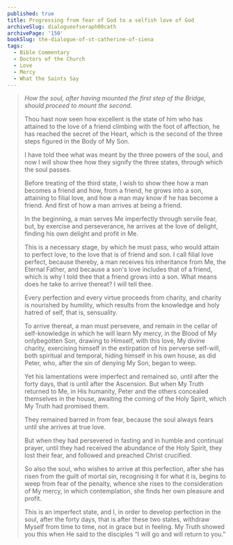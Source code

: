 ```yaml
---
published: true
title: Progressing from fear of God to a selfish love of God
archiveSlug: dialogueofseraph00cath
archivePage: '150'
bookSlug: the-dialogue-of-st-catherine-of-siena
tags:
  - Bible Commentary
  - Doctors of the Church
  - Love
  - Mercy
  - What the Saints Say
---
```


> *How the soul, after having mounted the first step of the Bridge, should proceed to mount the second.*
> 
> Thou hast now seen how excellent is the state of him who has attained to the love of a friend climbing with the foot of affection, he has reached the secret of the Heart, which is the second of the three steps figured in the Body of My Son.
> 
> I have told thee what was meant by the three powers of the soul, and now I will show thee how they signify the three states, through which the soul passes.
> 
> Before treating of the third state, I wish to show thee how a man becomes a friend and how, from a friend, he grows into a son, attaining to filial love, and how a man may know if he has become a friend. And first of how a man arrives at being a friend.
> 
> In the beginning, a man serves Me imperfectly through servile fear, but, by exercise and perseverance, he arrives at the love of delight, finding his own delight and profit in Me.
> 
> This is a necessary stage, by which he must pass, who would attain to perfect love, to the love that is of friend and son. I call filial love perfect, because thereby, a man receives his inheritance from Me, the Eternal Father, and because a son's love includes that of a friend, which is why I told thee that a friend grows into a son. What means does he take to arrive thereat? I will tell thee.
> 
> Every perfection and every virtue proceeds from charity, and charity is nourished by humility, which results from the knowledge and holy hatred of self, that is, sensuality.
> 
> To arrive thereat, a man must persevere, and remain in the cellar of self-knowledge in which he will learn My mercy, in the Blood of My onlybegotten Son, drawing to Himself, with this love, My divine charity, exercising himself in the extirpation of his perverse self-will, both spiritual and temporal, hiding himself in his own house, as did Peter, who, after the sin of denying My Son, began to weep.
> 
> Yet his lamentations were imperfect and remained so, until after the forty days, that is until after the Ascension. But when My Truth returned to Me, in His humanity, Peter and the others concealed themselves in the house, awaiting the coming of the Holy Spirit, which My Truth had promised them.
> 
> They remained barred in from fear, because the soul always fears until she arrives at true love.
> 
> But when they had persevered in fasting and in humble and continual prayer, until they had received the abundance of the Holy Spirit, they lost their fear, and followed and preached Christ crucified.
> 
> So also the soul, who wishes to arrive at this perfection, after she has risen from the guilt of mortal sin, recognising it for what it is, begins to weep from fear of the penalty, whence she rises to the consideration of My mercy, in which contemplation, she finds her own pleasure and profit.
> 
> This is an imperfect state, and I, in order to develop perfection in the soul, after the forty days, that is after these two states, withdraw Myself from time to time, not in grace but in feeling. My Truth showed you this when He said to the disciples “I will go and will return to you.”
